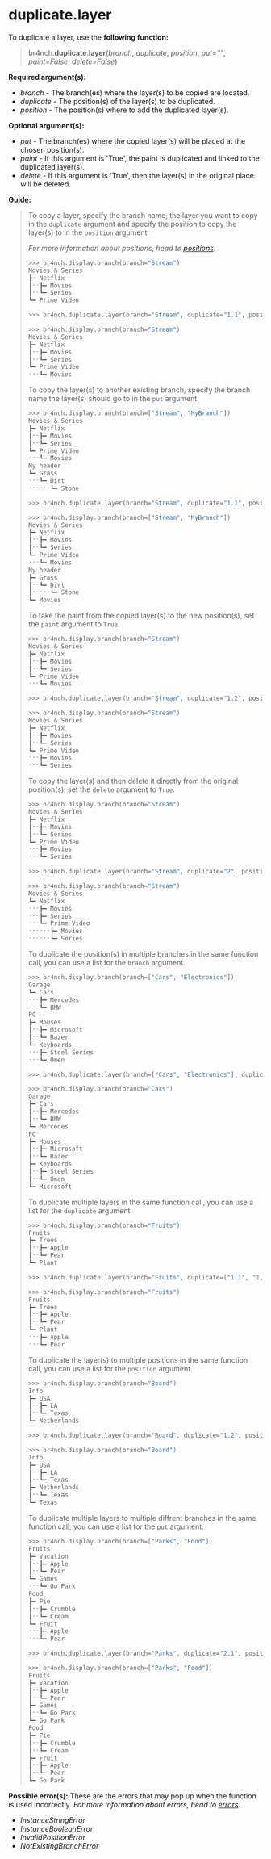 # duplicate.layer

To duplicate a layer, use the **following function:**

> br4nch.**duplicate**.**layer**(*branch*, *duplicate*, *position*, *put=""*, *paint=False*, *delete=False*)

**Required argument(s):**

- *branch* - The branch(es) where the layer(s) to be copied are located.
- *duplicate* - The position(s) of the layer(s) to be duplicated.
- *position* - The position(s) where to add the duplicated layer(s).

**Optional argument(s):**

- *put* -  The branch(es) where the copied layer(s) will be placed at the chosen position(s).
- *paint* - If this argument is 'True', the paint is duplicated and linked to the duplicated layer(s).
- *delete* - If this argument is 'True', then the layer(s) in the original place will be deleted.

**Guide:**

> To copy a layer, specify the branch name, the layer you want to copy in the `duplicate` argument and specify the position to copy the layer(s) to in the `position` argument.
>
> *For more information about positions, head to [positions](../../guides/positions.md).*
>
> ```python
> >>> br4nch.display.branch(branch="Stream")
> Movies & Series
> ┣━ Netflix
> ┃ˑˑ┣━ Movies
> ┃ˑˑ┗━ Series
> ┗━ Prime Video
> 
> >>> br4nch.duplicate.layer(branch="Stream", duplicate="1.1", position="2")
> 
> >>> br4nch.display.branch(branch="Stream")
> Movies & Series
> ┣━ Netflix
> ┃ˑˑ┣━ Movies
> ┃ˑˑ┗━ Series
> ┗━ Prime Video
> ˑˑˑ┗━ Movies
> ```
>
> To copy the layer(s) to another existing branch, specify the branch name the layer(s) should go to in the `put` argument.
>
> ```python
> >>> br4nch.display.branch(branch=["Stream", "MyBranch"])
> Movies & Series
> ┣━ Netflix
> ┃ˑˑ┣━ Movies
> ┃ˑˑ┗━ Series
> ┗━ Prime Video
> ˑˑˑ┗━ Movies
> My header
> ┗━ Grass
> ˑˑˑ┗━ Dirt
> ˑˑˑˑˑˑ┗━ Stone
> 
> >>> br4nch.duplicate.layer(branch="Stream", duplicate="1.1", position="0", put="MyBranch")
> 
> >>> br4nch.display.branch(branch=["Stream", "MyBranch"])
> Movies & Series
> ┣━ Netflix
> ┃ˑˑ┣━ Movies
> ┃ˑˑ┗━ Series
> ┗━ Prime Video
> ˑˑˑ┗━ Movies
> My header
> ┣━ Grass
> ┃ˑˑ┗━ Dirt
> ┃ˑˑˑˑˑ┗━ Stone
> ┗━ Movies
> ```
>
> To take the paint from the copied layer(s) to the new position(s), set the `paint` argument to `True`.
>
> ```python
> >>> br4nch.display.branch(branch="Stream")
> Movies & Series
> ┣━ Netflix
> ┃ˑˑ┣━ Movies
> ┃ˑˑ┗━ Series
> ┗━ Prime Video
> ˑˑˑ┗━ Movies
> 
> >>> br4nch.duplicate.layer(branch="Stream", duplicate="1.2", position="2", paint=True)
> 
> >>> br4nch.display.branch(branch="Stream")
> Movies & Series
> ┣━ Netflix
> ┃ˑˑ┣━ Movies
> ┃ˑˑ┗━ Series
> ┗━ Prime Video
> ˑˑˑ┣━ Movies
> ˑˑˑ┗━ Series
> ```
>
> To copy the layer(s) and then delete it directly from the original position(s), set the `delete` argument to `True`.
>
> ```python
> >>> br4nch.display.branch(branch="Stream")
> Movies & Series
> ┣━ Netflix
> ┃ˑˑ┣━ Movies
> ┃ˑˑ┗━ Series
> ┗━ Prime Video
> ˑˑˑ┣━ Movies
> ˑˑˑ┗━ Series
> 
> >>> br4nch.duplicate.layer(branch="Stream", duplicate="2", position="1", delete=True)
> 
> >>> br4nch.display.branch(branch="Stream")
> Movies & Series
> ┗━ Netflix
> ˑˑˑ┣━ Movies
> ˑˑˑ┣━ Series
> ˑˑˑ┗━ Prime Video
> ˑˑˑˑˑˑ┣━ Movies
> ˑˑˑˑˑˑ┗━ Series
> ```
>
> To duplicate the position(s) in multiple branches in the same function call, you can use a list for the `branch` argument.
>
> ```python
> >>> br4nch.display.branch(branch=["Cars", "Electronics"])
> Garage
> ┗━ Cars
> ˑˑˑ┣━ Mercedes
> ˑˑˑ┗━ BMW
> PC
> ┣━ Mouses
> ┃ˑˑ┣━ Microsoft
> ┃ˑˑ┗━ Razer
> ┗━ Keyboards
> ˑˑˑ┣━ Steel Series
> ˑˑˑ┗━ Omen
> 
> >>> br4nch.duplicate.layer(branch=["Cars", "Electronics"], duplicate="1.1", position="2")
> 
> >>> br4nch.display.branch(branch="Cars")
> Garage
> ┣━ Cars
> ┃ˑˑ┣━ Mercedes
> ┃ˑˑ┗━ BMW
> ┗━ Mercedes
> PC
> ┣━ Mouses
> ┃ˑˑ┣━ Microsoft
> ┃ˑˑ┗━ Razer
> ┣━ Keyboards
> ┃ˑˑ┣━ Steel Series
> ┃ˑˑ┗━ Omen
> ┗━ Microsoft
> ```
>
> To duplicate multiple layers in the same function call, you can use a list for the `duplicate` argument.
>
> ```python
> >>> br4nch.display.branch(branch="Fruits")
> Fruits
> ┣━ Trees
> ┃ˑˑ┣━ Apple
> ┃ˑˑ┗━ Pear
> ┗━ Plant
> 
> >>> br4nch.duplicate.layer(branch="Fruits", duplicate=["1.1", "1,2"], position="2")
> 
> >>> br4nch.display.branch(branch="Fruits")
> Fruits
> ┣━ Trees
> ┃ˑˑ┣━ Apple
> ┃ˑˑ┗━ Pear
> ┗━ Plant
> ˑˑˑ┣━ Apple
> ˑˑˑ┗━ Pear
> ```
>
> To duplicate the layer(s) to multiple positions in the same function call, you can use a list for the `position` argument.
>
> ```python
> >>> br4nch.display.branch(branch="Board")
> Info
> ┣━ USA
> ┃ˑˑ┣━ LA
> ┃ˑˑ┗━ Texas
> ┗━ Netherlands
> 
> >>> br4nch.duplicate.layer(branch="Board", duplicate="1.2", position=["0", "2"])
> 
> >>> br4nch.display.branch(branch="Board")
> Info
> ┣━ USA
> ┃ˑˑ┣━ LA
> ┃ˑˑ┗━ Texas
> ┣━ Netherlands
> ┃ˑˑ┗━ Texas
> ┗━ Texas
> ```
>
> To duplicate multiple layers to multiple diffrent branches in the same function call, you can use a list for the `put` argument.
>
> ```python
> >>> br4nch.display.branch(branch=["Parks", "Food"])
> Fruits
> ┣━ Vacation
> ┃ˑˑ┣━ Apple
> ┃ˑˑ┗━ Pear
> ┗━ Games
> ˑˑˑ┗━ Go Park
> Food
> ┣━ Pie
> ┃ˑˑ┣━ Crumble
> ┃ˑˑ┗━ Cream
> ┗━ Fruit
> ˑˑˑ┣━ Apple
> ˑˑˑ┗━ Pear
> 
> >>> br4nch.duplicate.layer(branch="Parks", duplicate="2.1", position="0", put=["Parks", "Food"])
> 
> >>> br4nch.display.branch(branch=["Parks", "Food"])
> Fruits
> ┣━ Vacation
> ┃ˑˑ┣━ Apple
> ┃ˑˑ┗━ Pear
> ┣━ Games
> ┃ˑˑ┗━ Go Park
> ┗━ Go Park
> Food
> ┣━ Pie
> ┃ˑˑ┣━ Crumble
> ┃ˑˑ┗━ Cream
> ┣━ Fruit
> ┃ˑˑ┣━ Apple
> ┃ˑˑ┗━ Pear
> ┗━ Go Park
> ```

**Possible error(s):**
These are the errors that may pop up when the function is used incorrectly.
*For more information about errors, head to [errors](../../guides/errors.md).*

- *InstanceStringError*
- *InstanceBooleanError*
- *InvalidPositionError*
- *NotExistingBranchError*
